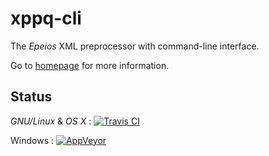 # xppq-cli
The *Epeios* XML preprocessor with command-line interface.

Go to [homepage](http://q37.info/s/t/xppq/) for more information.

## Status
*GNU/Linux* & *OS X* : [![Travis CI](https://travis-ci.org/epeios-q37/xppq-cli.png)](https://travis-ci.org/epeios-q37/xppq-cli)
 
Windows : [![AppVeyor](http://ci.appveyor.com/api/projects/status/github/epeios-q37/xppq-cli)](http://ci.appveyor.com/project/epeios-q37/xppq-cli)

